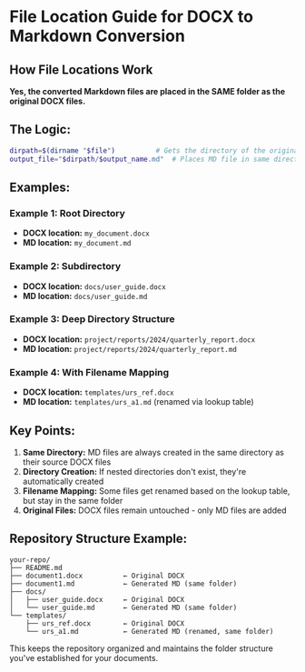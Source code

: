 # File Location Guide for DOCX to Markdown Conversion

## How File Locations Work

**Yes, the converted Markdown files are placed in the SAME folder as the original DOCX files.**

## The Logic:
```bash
dirpath=$(dirname "$file")          # Gets the directory of the original DOCX
output_file="$dirpath/$output_name.md"  # Places MD file in same directory
```

## Examples:

### Example 1: Root Directory
- **DOCX location:** `my_document.docx`
- **MD location:** `my_document.md`

### Example 2: Subdirectory
- **DOCX location:** `docs/user_guide.docx`
- **MD location:** `docs/user_guide.md`

### Example 3: Deep Directory Structure
- **DOCX location:** `project/reports/2024/quarterly_report.docx`
- **MD location:** `project/reports/2024/quarterly_report.md`

### Example 4: With Filename Mapping
- **DOCX location:** `templates/urs_ref.docx`
- **MD location:** `templates/urs_a1.md` (renamed via lookup table)

## Key Points:

1. **Same Directory:** MD files are always created in the same directory as their source DOCX files
2. **Directory Creation:** If nested directories don't exist, they're automatically created
3. **Filename Mapping:** Some files get renamed based on the lookup table, but stay in the same folder
4. **Original Files:** DOCX files remain untouched - only MD files are added

## Repository Structure Example:
```
your-repo/
├── README.md
├── document1.docx          ← Original DOCX
├── document1.md            ← Generated MD (same folder)
├── docs/
│   ├── user_guide.docx     ← Original DOCX
│   └── user_guide.md       ← Generated MD (same folder)
└── templates/
    ├── urs_ref.docx        ← Original DOCX
    └── urs_a1.md           ← Generated MD (renamed, same folder)
```

This keeps the repository organized and maintains the folder structure you've established for your documents.
